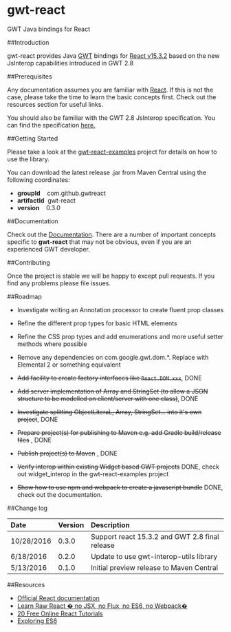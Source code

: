 # gwt-react
GWT Java bindings for React

##Introduction

gwt-react provides Java [GWT](http://www.gwtproject.org/) bindings for [React v15.3.2](https://facebook.github.io/react/) based on the new JsInterop capabilities introduced in GWT 2.8

##Prerequisites

Any documentation assumes you are familiar with [React](https://facebook.github.io/react/). If this is not the case, please take the time
to learn the basic concepts first. Check out the resources section for useful links.

You should also be familiar with the GWT 2.8 JsInterop specification. You can find the specification
[here.](https://docs.google.com/document/d/10fmlEYIHcyead_4R1S5wKGs1t2I7Fnp_PaNaa7XTEk0/edit#heading=h.o7amqk9edhb9)

##Getting Started

Please take a look at the [gwt-react-examples](https://github.com/GWTReact/gwt-react-examples) project for
details on how to use the library.

You can download the latest release .jar from Maven Central using the following coordinates:

* **groupId**&nbsp;&nbsp;&nbsp; com.github.gwtreact
* **artifactId**&nbsp;&nbsp;gwt-react
* **version**&nbsp;&nbsp;&nbsp;  0.3.0

##Documentation

Check out the [Documentation](https://github.com/GWTReact/gwt-react/blob/master/DOCUMENTATION.md). There are a number of important concepts specific to **gwt-react** that may not be obvious, even if you are an experienced GWT developer.

##Contributing

Once the project is stable we will be happy to except pull requests. If you find any problems please file issues.

##Roadmap


* Investigate writing an Annotation processor to create fluent prop classes

* Refine the different prop types for basic HTML elements

* Refine the CSS prop types and add enumerations and more useful setter methods where possible

* Remove any dependencies on com.google.gwt.dom.*. Replace with Elemental 2 or something equivalent

* ~~Add facility to create factory interfaces like <code>React.DOM.xxx</code>~~, DONE

* ~~Add server implementation of Array and StringSet (to allow a JSON structure to be modelled on client/server with one class)~~, DONE

* ~~Investigate splitting ObjectLiteraL, Array, StringSet... into it's own project~~, DONE

* ~~Prepare project(s) for publishing to Maven e.g. add Gradle build/release files~~ , DONE

* ~~Publish project(s) to Maven~~ , DONE

* ~~Verify interop within existing Widget based GWT projects~~ DONE, check out widget_interop in the gwt-react-examples project

* ~~Show how to use npm and webpack to create a javascript bundle~~ DONE, check out the documentation.

##Change log

| Date | Version | Description |
| :---      | :---  | :---  |
| 10/28/2016 | 0.3.0 | Support react 15.3.2 and GWT 2.8 final release   |
| 6/18/2016 | 0.2.0 | Update to use gwt-interop-utils library   |
| 5/13/2016 | 0.1.0 | Initial preview release to Maven Central   |

##Resources

* [Official React documentation](https://facebook.github.io/react/docs/displaying-data.html)
* [Learn Raw React � no JSX, no Flux, no ES6, no Webpack�](http://jamesknelson.com/learn-raw-react-no-jsx-flux-es6-webpack/)
* [20 Free Online React Tutorials](https://www.icicletech.com/blog/reactjs-free-20-online-tutorials)
* [Exploring ES6](http://exploringjs.com/es6/)



